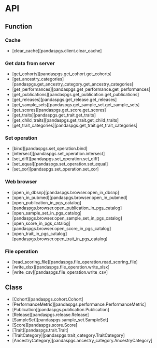 # API
## Function
### Cache
- [clear_cache][pandaspgs.client.clear_cache]
### Get data from server
- [get_cohorts][pandaspgs.get_cohort.get_cohorts]
- [get_ancestry_categories][pandaspgs.get_ancestry_category.get_ancestry_categories]
- [get_performances][pandaspgs.get_performance.get_performances]
- [get_publications][pandaspgs.get_publication.get_publications]
- [get_releases][pandaspgs.get_release.get_releases]
- [get_sample_sets][pandaspgs.get_sample_set.get_sample_sets]
- [get_scores][pandaspgs.get_score.get_scores]
- [get_traits][pandaspgs.get_trait.get_traits]
- [get_child_traits][pandaspgs.get_trait.get_child_traits]
- [get_trait_categories][pandaspgs.get_trait.get_trait_categories]
### Set operation
- [bind][pandaspgs.set_operation.bind]
- [intersect][pandaspgs.set_operation.intersect]
- [set_diff][pandaspgs.set_operation.set_diff]
- [set_equal][pandaspgs.set_operation.set_equal]
- [set_xor][pandaspgs.set_operation.set_xor]
### Web browser
- [open_in_dbsnp][pandaspgs.browser.open_in_dbsnp]
- [open_in_pubmed][pandaspgs.browser.open_in_pubmed]
- [open_publication_in_pgs_catalog][pandaspgs.browser.open_publication_in_pgs_catalog]
- [open_sample_set_in_pgs_catalog][pandaspgs.browser.open_sample_set_in_pgs_catalog]
- [open_score_in_pgs_catalog][pandaspgs.browser.open_score_in_pgs_catalog]
- [open_trait_in_pgs_catalog][pandaspgs.browser.open_trait_in_pgs_catalog]
### File operation
- [read_scoring_file][pandaspgs.file_operation.read_scoring_file]
- [write_xlsx][pandaspgs.file_operation.write_xlsx]
- [write_csv][pandaspgs.file_operation.write_csv]
## Class
- [Cohort][pandaspgs.cohort.Cohort]
- [PerformanceMetric][pandaspgs.performance.PerformanceMetric]
- [Publication][pandaspgs.publication.Publication]
- [Release][pandaspgs.release.Release]
- [SampleSet][pandaspgs.sample_set.SampleSet]
- [Score][pandaspgs.score.Score]
- [Trait][pandaspgs.trait.Trait]
- [TraitCategory][pandaspgs.trait_category.TraitCategory]
- [AncestryCategory][pandaspgs.ancestry_category.AncestryCategory]